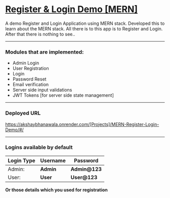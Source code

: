 # [Register & Login Demo [MERN]](https://akshaybhanawala.onrender.com/[Projects]/MERN-Register-Login-Demo/#/)
A demo Register and Login Application using MERN stack.
Developed this to learn about the MERN stack.
All there is to this app is to Register and Login.
After that there is nothing to see..

---

### Modules that are implemented:
 - Admin Login
 - User Registration
 - Login
 - Password Reset
 - Email verification
 - Server side input validations
 - JWT Tokens [for server side state management]

---

### Deployed URL
https://akshaybhanawala.onrender.com/[Projects]/MERN-Register-Login-Demo/#/

---

### Logins available by default
|Login Type|Username|Password|
|---|---|---|
|Admin: |**Admin**|**Admin@123** |
|User: |**User**|**User@123**|

**Or those details which you used for registration**

